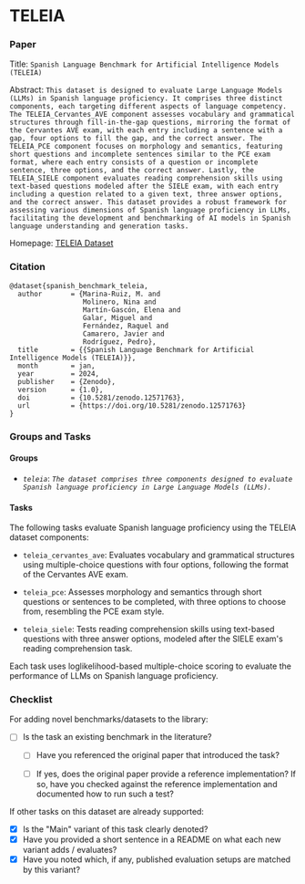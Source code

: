 # TELEIA

### Paper

Title: `Spanish Language Benchmark for Artificial Intelligence Models (TELEIA)`

Abstract: `This dataset is designed to evaluate Large Language Models (LLMs) in Spanish language proficiency. It comprises three distinct components, each targeting different aspects of language competency. The TELEIA_Cervantes_AVE component assesses vocabulary and grammatical structures through fill-in-the-gap questions, mirroring the format of the Cervantes AVE exam, with each entry including a sentence with a gap, four options to fill the gap, and the correct answer. The TELEIA_PCE component focuses on morphology and semantics, featuring short questions and incomplete sentences similar to the PCE exam format, where each entry consists of a question or incomplete sentence, three options, and the correct answer. Lastly, the TELEIA_SIELE component evaluates reading comprehension skills using text-based questions modeled after the SIELE exam, with each entry including a question related to a given text, three answer options, and the correct answer. This dataset provides a robust framework for assessing various dimensions of Spanish language proficiency in LLMs, facilitating the development and benchmarking of AI models in Spanish language understanding and generation tasks.`

Homepage: [TELEIA Dataset](https://zenodo.org/records/12571763)


### Citation

```
@dataset{spanish_benchmark_teleia,
  author       = {Marina-Ruiz, M. and
                  Molinero, Nina and
                  Martín-Gascón, Elena and
                  Galar, Miguel and
                  Fernández, Raquel and
                  Camarero, Javier and
                  Rodríguez, Pedro},
  title        = {{Spanish Language Benchmark for Artificial Intelligence Models (TELEIA)}},
  month        = jan,
  year         = 2024,
  publisher    = {Zenodo},
  version      = {1.0},
  doi          = {10.5281/zenodo.12571763},
  url          = {https://doi.org/10.5281/zenodo.12571763}
}
```

### Groups and Tasks

#### Groups

* *`teleia`*: *`The dataset comprises three components designed to evaluate Spanish language proficiency in Large Language Models (LLMs).`*

#### Tasks

The following tasks evaluate Spanish language proficiency using the TELEIA dataset components:

* `teleia_cervantes_ave`: Evaluates vocabulary and grammatical structures using multiple-choice questions with four options, following the format of the Cervantes AVE exam.

* `teleia_pce`: Assesses morphology and semantics through short questions or sentences to be completed, with three options to choose from, resembling the PCE exam style.

* `teleia_siele`: Tests reading comprehension skills using text-based questions with three answer options, modeled after the SIELE exam's reading comprehension task.

Each task uses loglikelihood-based multiple-choice scoring to evaluate the performance of LLMs on Spanish language proficiency.

### Checklist

For adding novel benchmarks/datasets to the library:
* [ ] Is the task an existing benchmark in the literature?
  * [ ] Have you referenced the original paper that introduced the task?
  * [ ] If yes, does the original paper provide a reference implementation? If so, have you checked against the reference implementation and documented how to run such a test?


If other tasks on this dataset are already supported:
* [X] Is the "Main" variant of this task clearly denoted?
* [x] Have you provided a short sentence in a README on what each new variant adds / evaluates?
* [x] Have you noted which, if any, published evaluation setups are matched by this variant?

